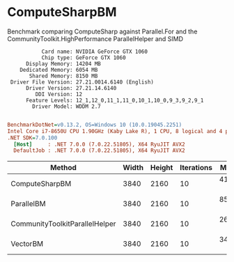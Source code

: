 # ComputeSharpBM
Benchmark comparing ComputeSharp against Parallel.For and the CommunityToolkit.HighPerformance ParallelHelper and SIMD

```
           Card name: NVIDIA GeForce GTX 1060
           Chip type: GeForce GTX 1060
      Display Memory: 14204 MB
    Dedicated Memory: 6054 MB
       Shared Memory: 8150 MB
 Driver File Version: 27.21.0014.6140 (English)
      Driver Version: 27.21.14.6140
         DDI Version: 12
      Feature Levels: 12_1,12_0,11_1,11_0,10_1,10_0,9_3,9_2,9_1
        Driver Model: WDDM 2.7
```

``` ini

BenchmarkDotNet=v0.13.2, OS=Windows 10 (10.0.19045.2251)
Intel Core i7-8650U CPU 1.90GHz (Kaby Lake R), 1 CPU, 8 logical and 4 physical cores
.NET SDK=7.0.100
  [Host]     : .NET 7.0.0 (7.0.22.51805), X64 RyuJIT AVX2
  DefaultJob : .NET 7.0.0 (7.0.22.51805), X64 RyuJIT AVX2


```

|                         Method | Width | Height | Iterations |     Mean |    Error |   StdDev | Allocated |
|------------------------------- |------ |------- |----------- |---------:|---------:|---------:|----------:|
|                 ComputeSharpBM |  3840 |   2160 |         10 | 41.77 ms | 0.830 ms | 1.559 ms |    7624 B |
|                     ParallelBM |  3840 |   2160 |         10 | 85.72 ms | 1.705 ms | 3.118 ms |   30171 B |
| CommunityToolkitParallelHelper |  3840 |   2160 |         10 | 26.43 ms | 0.501 ms | 0.514 ms |   30022 B |
|                       VectorBM |  3840 |   2160 |         10 | 34.43 ms | 0.554 ms | 0.432 ms |      34 B |

